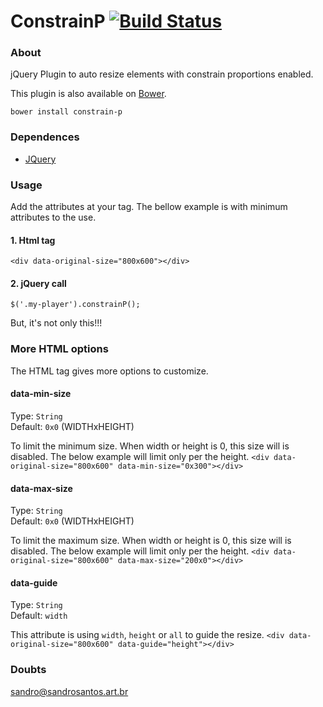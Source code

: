 # ConstrainP [![Build Status](https://travis-ci.org/sandroweb/constrain-p.svg?branch=master)](https://travis-ci.org/sandroweb/constrain-p)


### About
jQuery Plugin to auto resize elements with constrain proportions enabled.

This plugin is also available on [Bower](http://bower.io/).
```
bower install constrain-p
```


### Dependences

- [JQuery](https://jquery.com)


### Usage

Add the attributes at your tag.
The bellow example is with minimum attributes to the use.

#### 1. Html tag
```
<div data-original-size="800x600"></div>
```

#### 2. jQuery call
```
$('.my-player').constrainP();
```


But, it's not only this!!!


### More HTML options

The HTML tag gives more options to customize.

#### data-min-size
Type: `String`                   
Default: `0x0` (WIDTHxHEIGHT)    

To limit the minimum size. When width or height is 0, this size will is disabled.
The below example will limit only per the height.
`<div data-original-size="800x600" data-min-size="0x300"></div>`

#### data-max-size
Type: `String`                   
Default: `0x0` (WIDTHxHEIGHT)    

To limit the maximum size. When width or height is 0, this size will is disabled.
The below example will limit only per the height.
`<div data-original-size="800x600" data-max-size="200x0"></div>`

#### data-guide
Type: `String`      
Default: `width`    

This attribute is using `width`, `height` or `all` to guide the resize.
`<div data-original-size="800x600" data-guide="height"></div>`


### Doubts
[sandro@sandrosantos.art.br](mailto:sandro@sandrosantos.art.br)